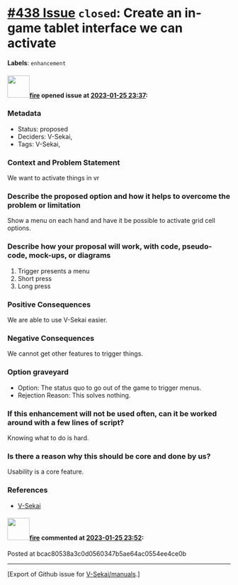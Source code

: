 # [\#438 Issue](https://github.com/V-Sekai/manuals/issues/438) `closed`: Create an in-game tablet interface we can activate
**Labels**: `enhancement`


#### <img src="https://avatars.githubusercontent.com/u/32321?u=c2e06a3d2b49a467aa907e54aa259516440267cc&v=4" width="50">[fire](https://github.com/fire) opened issue at [2023-01-25 23:37](https://github.com/V-Sekai/manuals/issues/438):

### Metadata

- Status: proposed <!-- draft | proposed | rejected | accepted | deprecated | superseded by -->
- Deciders: V-Sekai,
- Tags: V-Sekai,


### Context and Problem Statement

We want to activate things in vr

### Describe the proposed option and how it helps to overcome the problem or limitation

Show a menu on each hand and have it be possible to activate grid cell options.

### Describe how your proposal will work, with code, pseudo-code, mock-ups, or diagrams

1. Trigger presents a menu
2. Short press
3. Long press 

### Positive Consequences

We are able to use V-Sekai easier.

### Negative Consequences

We cannot get other features to trigger things.

### Option graveyard

- Option: The status quo to go out of the game to trigger menus. <!-- List the proposed options no longer open for consideration. -->
- Rejection Reason: This solves nothing. <!-- List the reasons for the rejection: (the bad traits) -->


### If this enhancement will not be used often, can it be worked around with a few lines of script?

Knowing what to do is hard.

### Is there a reason why this should be core and done by us?

Usability is a core feature.

### References

- [V-Sekai](https://v-sekai.org/)


#### <img src="https://avatars.githubusercontent.com/u/32321?u=c2e06a3d2b49a467aa907e54aa259516440267cc&v=4" width="50">[fire](https://github.com/fire) commented at [2023-01-25 23:52](https://github.com/V-Sekai/manuals/issues/438#issuecomment-1404371269):

Posted at bcac80538a3c0d0560347b5ae64ac0554ee4ce0b


-------------------------------------------------------------------------------



[Export of Github issue for [V-Sekai/manuals](https://github.com/V-Sekai/manuals).]

